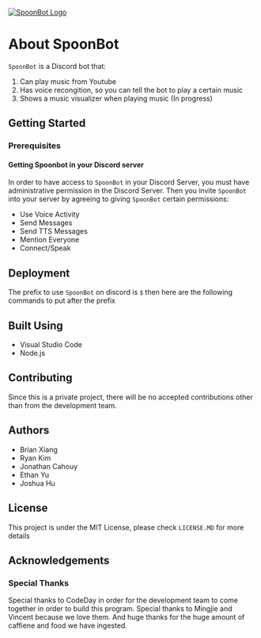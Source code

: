 [![SpoonBot Logo](https://i.postimg.cc/JhkMny7T/Screen-Shot-2019-03-02-at-5-45-34-PM.png)](https://postimg.cc/t1pLv4xP)
# About SpoonBot
`SpoonBot` is a Discord bot that:
1. Can play music from Youtube
2. Has voice recongition, so you can tell the bot to play a certain music
3. Shows a music visualizer when playing music (In progress)
## Getting Started
### Prerequisites
#### Getting Spoonbot in your Discord server
In order to have access to `SpoonBot` in your Discord Server, you must have administrative permission in the Discord Server. Then you invite `SpoonBot` into your server by agreeing to giving `SpoonBot` certain permissions:
* Use Voice Activity
* Send Messages
* Send TTS Messages
* Mention Everyone
* Connect/Speak
## Deployment
The prefix to use `SpoonBot` on discord is `$` then here are the following commands to put after the prefix
## Built Using
* Visual Studio Code
* Node.js
## Contributing
Since this is a private project, there will be no accepted contributions other than from the development team.
## Authors
* Brian Xiang 
* Ryan Kim
* Jonathan Cahouy
* Ethan Yu
* Joshua Hu
## License
This project is under the MIT License, please check `LICENSE.MD` for more details
## Acknowledgements
### Special Thanks
Special thanks to CodeDay in order for the development team to come together in order to build this program. Special thanks to Mingjie and Vincent because we love them. And huge thanks for the huge amount of caffiene and food we have ingested.
